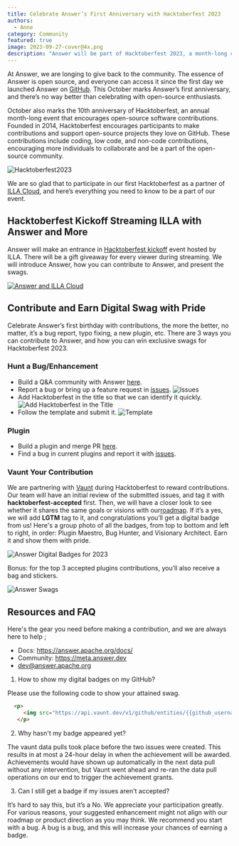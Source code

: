 ```yaml
---
title: Celebrate Answer’s First Anniversary with Hacktoberfest 2023
authors:
  - Anne
category: Community
featured: true
image: 2023-09-27-cover@4x.png
description: "Answer will be part of Hacktoberfest 2023, a month-long celebration of open-source power. Here’s everything you need to know to join Answer’s event."
---
```


At Answer, we are longing to give back to the community. The essence of Answer is open source, and everyone can access it since the first day we launched Answer on [GitHub](https://github.com/apache/incubator-answer). This October marks Answer’s first anniversary, and there’s no way better than celebrating with open-source enthusiasts.

October also marks the 10th anniversary of Hacktoberfest, an annual month-long event that encourages open-source software contributions. Founded in 2014, Hacktoberfest encourages participants to make contributions and support open-source projects they love on GitHub. These contributions include coding, low code, and non-code contributions, encouraging more individuals to collaborate and be a part of the open-source community.

![Hacktoberfest2023](Hacktoberfest%202023.jpeg)

We are so glad that to participate in our first Hacktoberfest as a partner of [ILLA Cloud](https://www.illacloud.com/hacktoberfest2023/?utm_source=newsletter&utm_medium=email&utm_campaign=newsletter-email-hacktoberfest2023-answer-0925), and here’s everything you need to know to be a part of our event.

## Hacktoberfest Kickoff Streaming ILLA with Answer and More

Answer will make an entrance in [Hacktoberfest kickoff](https://www.youtube.com/live/qSZ9JhjZ7HM?si=yYLZDMa60tJJJNgv) event hosted by ILLA. There will be a gift giveaway for every viewer during streaming. We will introduce Answer, how you can contribute to Answer, and present the swags.

[![Answer and ILLA Cloud](ILLA%20Cloud%20x%20Answer.png)](https://www.illacloud.com/hacktoberfest2023?utm_medium=email&utm_source=newsletter&utm_campaign=newsletter-email-hacktoberfest2023-answer-0925)

## Contribute and Earn Digital Swag with Pride

Celebrate Answer’s first birthday with contributions, the more the better, no matter, it’s a bug report, typo fixing, a new plugin, etc. There are 3 ways you can contribute to Answer, and how you can win exclusive swags for Hacktoberfest 2023.

### Hunt a Bug/Enhancement

* Build a Q&A community with Answer [here](https://github.com/apache/incubator-answer).
* Report a bug or bring up a feature request in [issues](https://github.com/apache/incubator-answer/issues/new/choose). ![Issues](Issues.png)
* Add Hacktoberfest in the title so that we can identify it quickly. ![Add Hacktoberfest in the Title](Title.png)
* Follow the template and submit it. ![Template](Template.png)

### Plugin

* Build a plugin and merge PR [here](https://github.com/apache/incubator-answer-plugins).
* Find a bug in current plugins and report it with [issues](https://github.com/apache/incubator-answer-plugins/issues/new).

### Vaunt Your Contribution

We are partnering with [Vaunt](https://github.com/VauntDev) during Hacktoberfest to reward contributions. Our team will have an initial review of the submitted issues, and tag it with **hacktoberfest-accepted** first. Then, we will have a closer look to see whether it shares the same goals or visions with our[roadmap](https://github.com/apache/incubator-answer/projects). If it’s a yes, we will add **LGTM** tag to it, and congratulations you’ll get a digital badge from us! Here's a group photo of all the badges, from top to bottom and left to right, in order: Plugin Maestro, Bug Hunter, and Visionary Architect. Earn it and show them with pride.

![Answer Digital Badges for 2023](banner.png)

Bonus: for the top 3 accepted plugins contributions, you’ll also receive a bag and stickers.

![Answer Swags](DSC07756.png)

## Resources and FAQ

Here's the gear you need before making a contribution, and we are always here to help ;

* Docs: https://answer.apache.org/docs/
* Community: https://meta.answer.dev
* dev@answer.apache.org

1. How to show my digital badges on my GitHub?

 Please use the following code to show your attained swag.
 ```html
   <p>
      <img src="https://api.vaunt.dev/v1/github/entities/{{github_username}}/achievements?format=svg&limit=3" width="350" />
    </p>
 ```

2. Why hasn't my badge appeared yet?

 The vaunt data pulls took place before the two issues were created. This results in at most a 24-hour delay in when the achievement will be awarded. Achievements would have shown up automatically in the next data pull without any intervention, but Vaunt went ahead and re-ran the data pull operations on our end to trigger the achievement grants.

3. Can I still get a badge if my issues aren't accepted?

 It’s hard to say this, but it’s a No. We appreciate your participation greatly. For various reasons, your suggested enhancement might not align with our roadmap or product direction as you may think. We recommend you start with a bug. A bug is a bug, and this will increase your chances of earning a badge.
